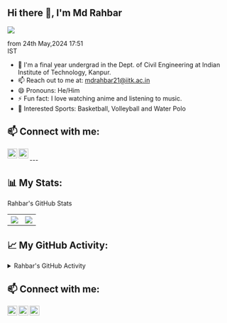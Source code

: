 ## Hi there 👋, I'm Md Rahbar 

<!--![](https://visitor-badge.glitch.me/badge?page_id=mdrahbar21) <br> -->
![](https://komarev.com/ghpvc/?username=mdrahbar21&label=PROFILE+VIEWS&color=blue&style=plastic) <summary>from 24th May,2024 17:51</summary> IST <br>

- 🌱 I'm a final year undergrad in the Dept. of Civil Engineering at Indian Institute of Technology, Kanpur.
- 📫 Reach out to me at: [mdrahbar21@iitk.ac.in](mailto:mdrahbar21@iitk.ac.in)
- 😄 Pronouns: He/Him
- ⚡ Fun fact: I love watching anime and listening to music.
- 🏐 Interested Sports: Basketball, Volleyball and Water Polo



## 📫 Connect with me:

[<img align="left" alt="LinkedIn" width="22px" src="https://cdn.jsdelivr.net/npm/simple-icons@v3/icons/linkedin.svg" />](https://www.linkedin.com/in/mdrahbar21)
[<img align="left" alt="Instagram" width="22px" src="https://cdn.jsdelivr.net/npm/simple-icons@v3/icons/instagram.svg" />](https://www.instagram.com/rowdyrahbar/)
<!-- [<img align="left" alt="Portfolio" width="22px" src="https://cdn.jsdelivr.net/npm/simple-icons@v3/icons/internetexplorer.svg" />](https://mdrahbar21.github.io/portfolio/) -->
<br>
---


## 📊 My Stats:

  <summary>Rahbar's GitHub Stats</summary>
<!-- [![Rahbar's GitHub stats](https://github-readme-stats.vercel.app/api?username=mdrahbar21)](https://github.com/mdrahbar21/github-readme-stats) -->
<table style="width:100%">
  <tr>
    <th><img src="https://github-readme-stats.vercel.app/api?username=mdrahbar21&show_icons=true&theme=chartreuse-dark&count_private=true" /></th>
    <th><img src="https://github-readme-stats.vercel.app/api/top-langs/?username=mdrahbar21&size_weight=0.5&count_weight=0.5&layout=compact&theme=chartreuse-dark&langs_count=10" /></th>
  </tr>
</table>
  



## 📈 My GitHub Activity:
<details>
  <summary>Rahbar's GitHub Activity</summary>
<a href="https://github.com/ashutosh00710/github-readme-activity-graph"><img alt="Rahbar's Activity Graph" src="https://github-readme-activity-graph.vercel.app/graph?username=mdrahbar21&theme=chartreuse-dark&custom_title=Rahbar's%20contribution%20graph&hide_border=true" /></a>
</details>




## 📫 Connect with me:

[<img align="left" alt="LinkedIn" width="22px" src="https://cdn.jsdelivr.net/npm/simple-icons@v3/icons/linkedin.svg" />](https://www.linkedin.com/in/mdrahbar21)
[<img align="left" alt="Instagram" width="22px" src="https://cdn.jsdelivr.net/npm/simple-icons@v3/icons/instagram.svg" />]([https://www.instagram.com/rowdyrahbar/](https://www.instagram.com/rowdyrahbar/))
[<img align="left" alt="Portfolio" width="22px" src="https://cdn.jsdelivr.net/npm/simple-icons@v3/icons/internetexplorer.svg" />](https://mdrahbar.in/)









